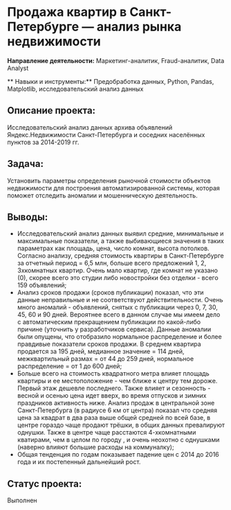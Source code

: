 # Продажа квартир в Санкт-Петербурге — анализ рынка недвижимости

**Направление деятельности:** Маркетинг-аналитик, Fraud-аналитик, Data Analyst

** Навыки и инструменты:** Предобработка данных, Python, Pandas, Matplotlib, исследовательский анализ данных

## Описание проекта:
Исследовательский анализ данных архива объявлений Яндекс.Недвижимости Санкт-Петербурга и соседних населённых пунктов за 2014-2019 гг. 

## Задача:
Установить параметры определения рыночной стоимости объектов недвижимости для построения автоматизированной системы, которая поможет отследить аномалии и мошенническую деятельность.

## Выводы:
- Исследовательский анализ данных выявил средние, минимальные и максимальные показатели, а также выбивающиеся значения в таких параметрах как площадь, цена, число комнат, высота потолков. Согласно анализу, средняя стоимость квартиры в Санкт-Петербурге за отчетный период = 6,5 млн, больше всего предложений 1, 2, 3хкомнатных квартир. Очень мало квартир, где комнат не указано (0), скорее всего это студии либо новостройки без отделки - всего 159 объявлений;
- Анализ сроков продажи (сроков публикации) показал, что эти данные неправильные и не соответствуют действительности. Очень много аномалий - объявлений, снятых с публикации через 0, 7, 30, 45, 60 и 90 дней. Вероятнее всего в данном случае мы имеем дело с автоматическим прекращением публикации по какой-либо причине (уточнить у разработчиков сервиса). Данные аномалии были опущены, что отобразило нормальное распределение и более правдивые показатели сроков продажи. В среднем квартира продается за 195 дней, медианное значение = 114 дней, межквартильный размах = от 44 до 259 дней, нормальное распределение = от 1 до 600 дней;
- Больше всего на стоимость квадратного метра влияет площадь квартиры и ее местоположение - чем ближе к центру тем дороже. Первый этаж дешевле последнего. Также влияет и сезонность - весной и осенью цена идет вверх, во время отпусков и зимних праздников активность ниже. Анализ продаж в центральной зоне Санкт-Петербурга (в радиусе 6 км от центра) показал что средняя цена за квадрат в два раза выше общей средней по всей базе, в центре гораздо чаще продают трёшки, в общих данных превалируют однушки. Также в центре чаще расстаются 4-хкомнатными кватирами, чем в целом по городу , и очень неохотно с однушками (наверно влияют большие расходы на коммуналку);
- Общая тенденция по годам показывает падение цен с 2014 до 2016 года и их постепенный дальнейший рост. 

## Статус проекта:
Выполнен
